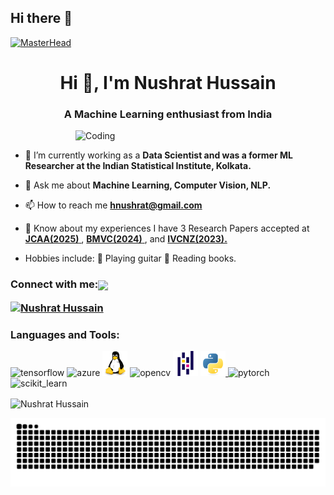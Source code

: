 ## Hi there 👋

<!--
**hnushrat/hnushrat** is a ✨ _special_ ✨ repository because its `README.md` (this file) appears on your GitHub profile.

Here are some ideas to get you started:

- 🔭 I’m currently working on ...
- 🌱 I’m currently learning ...
- 👯 I’m looking to collaborate on ...
- 🤔 I’m looking for help with ...
- 💬 Ask me about ...
- 📫 How to reach me: ...
- 😄 Pronouns: ...
- ⚡ Fun fact: ...
-->


[![MasterHead](http://www.diginextechnologies.com/images/creative_graphic_designing_company_ludhiana_punjab_india.gif)](https://github.com/hnushrat)
<h1 align="center">Hi 👋, I'm Nushrat Hussain</h1>
<h3 align="center">A Machine Learning enthusiast from India</h3>
<img align="right" alt="Coding" width="400" src="https://media.istockphoto.com/id/1191899737/vector/a-freelancer-programmer-coding-a-program-at-home.jpg?s=612x612&w=0&k=20&c=kYq35K0pW0d788ftElIDwQ8dZ7GL-7EXNyGWZlec6fg=">

<p align="left"> <a href="https://twitter.com/" target="blank"><img src="https://img.shields.io/twitter/follow/?logo=twitter&style=for-the-badge" alt="" /></a> </p>

- 🔭 I’m currently working as a **Data Scientist and was a former ML Researcher at the Indian Statistical Institute, Kolkata.**

- 💬 Ask me about **Machine Learning, Computer Vision, NLP.**

- 📫 How to reach me **hnushrat@gmail.com**

- 📄 Know about my experiences I have 3 Research Papers accepted at <a href="https://journal.caa-international.org/articles/10.5334/jcaa.175" target="blank">**JCAA(2025)** </a>, <a href="https://bmva-archive.org.uk/bmvc/2024/papers/Paper_104/paper.pdf" target="blank">**BMVC(2024)** </a>, and <a href="https://link.springer.com/chapter/10.1007/978-3-031-25825-1_24" target = "blank"> **IVCNZ(2023).** </a>

- Hobbies include: 🎸 Playing guitar 📖 Reading books.

<!---- ⚡ Fun fact **I think I am creative**--->

<h3 align="left">Connect with me:<img src = "https://external-content.duckduckgo.com/iu/?u=https%3A%2F%2Fmedia.tenor.com%2Fimages%2F22f42c11b612b041b4038573dca18a2d%2Ftenor.gif&f=1&nofb=1&ipt=52c7ca13d9115c930a1f80a41055006990a2e9149f503c7b9f500271b2cc6631&ipo=images" align = "center" width = "50"</h3><p align="left"><a href="https://linkedin.com/in/hnushrat" target="blank"><img align="center" src="https://raw.githubusercontent.com/rahuldkjain/github-profile-readme-generator/master/src/images/icons/Social/linked-in-alt.svg" alt="Nushrat Hussain" height="30" width="40" /></a><h3 align="left">Languages and Tools:</h3><p align="left">  <a><img src="https://www.vectorlogo.zone/logos/tensorflow/tensorflow-icon.svg" alt="tensorflow" width="40" height="40"/></a><a> <img src=https://upload.wikimedia.org/wikipedia/commons/thumb/f/fa/Microsoft_Azure.svg/800px-Microsoft_Azure.svg.png alt="azure" width="40" height="40"/></a> <a> <img src="https://raw.githubusercontent.com/devicons/devicon/master/icons/linux/linux-original.svg" alt="linux" width="40" height="40"/> </a><a> <img src="https://www.vectorlogo.zone/logos/opencv/opencv-icon.svg" alt="opencv" width="40" height="40"/> </a><a> <img src="https://raw.githubusercontent.com/devicons/devicon/2ae2a900d2f041da66e950e4d48052658d850630/icons/pandas/pandas-original.svg" alt="pandas" width="40" height="40"/> </a><a href="https://www.python.org" target="_blank" rel="noreferrer"> <img src="https://raw.githubusercontent.com/devicons/devicon/master/icons/python/python-original.svg" alt="python" width="40" height="40"/> </a><a> <img src="https://www.vectorlogo.zone/logos/pytorch/pytorch-icon.svg" alt="pytorch" width="40" height="40"/> </a><a> <img src="https://upload.wikimedia.org/wikipedia/commons/0/05/Scikit_learn_logo_small.svg" alt="scikit_learn" width="40" height="40"/> </a> </p>

<!-- <p><img align="left" src="https://github-readme-stats.vercel.app/api/top-langs?username=hnushrat&show_icons=true&locale=en&layout=compact" alt="hnushrat" /></p>

<p>&nbsp;<img align="center" src="https://github-readme-stats.vercel.app/api?username=hnushrat&show_icons=true&locale=en" alt="hnushrat" /></p> -->

<p><img align="center" src="https://github-readme-streak-stats.herokuapp.com/?user=hnushrat&" alt="Nushrat Hussain" /></p>

<!-- ![](https://github-readme-stats.vercel.app/api?username=hnushrat&theme=radical&hide_border=false&include_all_commits=true&count_private=true)
![](https://github-readme-stats.vercel.app/api/top-langs/?username=hnushrat&theme=radical&hide_border=false&include_all_commits=true&count_private=true&layout=compact)
![](https://github-readme-streak-stats.herokuapp.com/?user=hnushrat&theme=radical&hide_border=false)  -->


<picture>
  <source
    media="(prefers-color-scheme: dark)"
    srcset="
      https://raw.githubusercontent.com/platane/snk/output/github-contribution-grid-snake-dark.svg
    "
  />
  <source
    media="(prefers-color-scheme: light)"
    srcset="
      https://raw.githubusercontent.com/platane/snk/output/github-contribution-grid-snake.svg
    "
  />
  <img
    alt="github contribution grid snake animation"
    src="https://raw.githubusercontent.com/platane/snk/output/github-contribution-grid-snake.svg"
  />
</picture>
